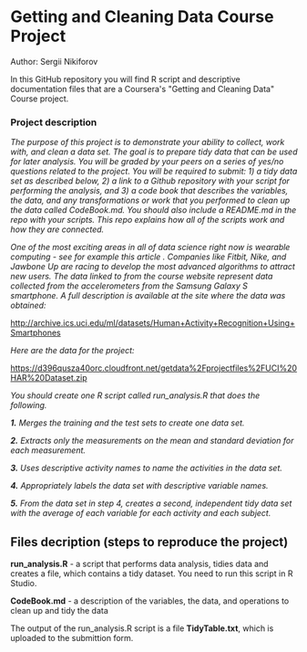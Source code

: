 # Getting and Cleaning Data Course Project
Author: Sergii Nikiforov

In this GitHub repository you will find R script and descriptive documentation files that are a Coursera's "Getting and Cleaning Data" Course project.

### Project description

_The purpose of this project is to demonstrate your ability to collect, work with, and clean a data set. The goal is to prepare tidy data that can be used for later analysis. You will be graded by your peers on a series of yes/no questions related to the project. You will be required to submit: 1) a tidy data set as described below, 2) a link to a Github repository with your script for performing the analysis, and 3) a code book that describes the variables, the data, and any transformations or work that you performed to clean up the data called CodeBook.md. You should also include a README.md in the repo with your scripts. This repo explains how all of the scripts work and how they are connected._

_One of the most exciting areas in all of data science right now is wearable computing - see for example this article . Companies like Fitbit, Nike, and Jawbone Up are racing to develop the most advanced algorithms to attract new users. The data linked to from the course website represent data collected from the accelerometers from the Samsung Galaxy S smartphone. A full description is available at the site where the data was obtained:_

http://archive.ics.uci.edu/ml/datasets/Human+Activity+Recognition+Using+Smartphones

_Here are the data for the project:_

https://d396qusza40orc.cloudfront.net/getdata%2Fprojectfiles%2FUCI%20HAR%20Dataset.zip

_You should create one R script called run_analysis.R that does the following._

_**1.** Merges the training and the test sets to create one data set._

_**2.** Extracts only the measurements on the mean and standard deviation for each measurement._

_**3.** Uses descriptive activity names to name the activities in the data set._

_**4.** Appropriately labels the data set with descriptive variable names._

_**5.** From the data set in step 4, creates a second, independent tidy data set with the average of each variable for each activity and each subject._


## Files decription (steps to reproduce the project)

**run_analysis.R**  - a script that performs data analysis, tidies data and creates a file, which contains a tidy dataset. You need to run this script in R Studio.

**CodeBook.md** - a description of the variables, the data, and operations to clean up and tidy the data

The output of the run_analysis.R script is a file **TidyTable.txt**, which is uploaded to the submittion form.

